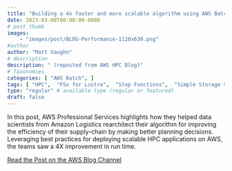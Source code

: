 ```yaml
---
title: "Building a 4x faster and more scalable algorithm using AWS Batch for Amazon Logistics"
date: 2023-03-08T00:00:00-0800
# post thumb
images:
    - "images/post/BLOG-Performance-1120x630.png"
#author
author: "Matt Vaughn"
# description
description: " (reposted from AWS HPC Blog)"
# Taxonomies
categories: [ "AWS Batch", ]
tags: [ "HPC",  "FSx for Lustre",  "Step Functions",  "Simple Storage Service (S3)",  "Batch",  "hpcblog", ]
type: "regular" # available type (regular or featured)
draft: false
---
```


In this post, AWS Professional Services highlights how they helped data scientists from Amazon Logistics rearchitect their algorithm for improving the efficiency of their supply-chain by making better planning decisions. Leveraging best practices for deploying scalable HPC applications on AWS, the teams saw a 4X improvement in run time.

<a href="https://aws.amazon.com/blogs/hpc/building-a-4x-faster-and-scalable-algorithm-using-aws-batch-for-amazon-logistics/" class="btn btn-primary btn-lg active" role="button" aria-pressed="true" style="margin-top: 8px;">Read the Post on the AWS Blog Channel</a>